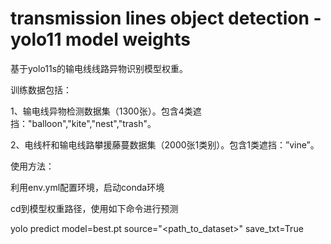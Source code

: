 # transmission lines object detection - yolo11 model weights

基于yolo11s的输电线线路异物识别模型权重。

训练数据包括：

1、输电线异物检测数据集（1300张）。包含4类遮挡："balloon","kite","nest","trash"。

2、电线杆和输电线路攀援藤蔓数据集（2000张1类别）。包含1类遮挡：”vine”。

使用方法：

利用env.yml配置环境，启动conda环境

cd到模型权重路径，使用如下命令进行预测

yolo predict model=best.pt source="<path_to_dataset>" save_txt=True
